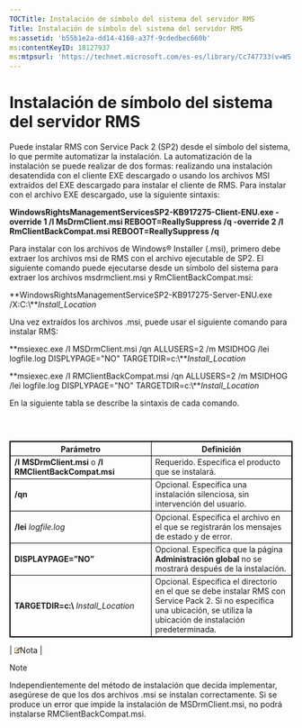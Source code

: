 ```yaml
---
TOCTitle: Instalación de símbolo del sistema del servidor RMS
Title: Instalación de símbolo del sistema del servidor RMS
ms:assetid: 'b55b1e2a-dd14-4168-a37f-9cdedbec660b'
ms:contentKeyID: 18127937
ms:mtpsurl: 'https://technet.microsoft.com/es-es/library/Cc747733(v=WS.10)'
---
```


Instalación de símbolo del sistema del servidor RMS
===================================================

Puede instalar RMS con Service Pack 2 (SP2) desde el símbolo del sistema, lo que permite automatizar la instalación. La automatización de la instalación se puede realizar de dos formas: realizando una instalación desatendida con el cliente EXE descargado o usando los archivos MSI extraídos del EXE descargado para instalar el cliente de RMS. Para instalar con el archivo EXE descargado, use la siguiente sintaxis:

**WindowsRightsManagementServicesSP2-KB917275-Client-ENU.exe -override 1 /I MsDrmClient.msi REBOOT=ReallySuppress /q -override 2 /I RmClientBackCompat.msi REBOOT=ReallySuppress /q**

Para instalar con los archivos de Windows® Installer (.msi), primero debe extraer los archivos msi de RMS con el archivo ejecutable de SP2. El siguiente comando puede ejecutarse desde un símbolo del sistema para extraer los archivos msdrmclient.msi y RmClientBackCompat.msi:

**WindowsRightsManagementServiceSP2-KB917275-Server-ENU.exe /X:C:\\***Install\_Location*

Una vez extraídos los archivos .msi, puede usar el siguiente comando para instalar RMS:

**msiexec.exe /I MSDrmClient.msi /qn ALLUSERS=2 /m MSIDHOG /lei logfile.log DISPLYPAGE="NO" TARGETDIR=c:\\***Install\_Location*

**msiexec.exe /I RMClientBackCompat.msi /qn ALLUSERS=2 /m MSIDHOG /lei logfile.log DISPLYPAGE="NO" TARGETDIR=c:\\***Install\_Location*

En la siguiente tabla se describe la sintaxis de cada comando.

###  

 
<p> </p>
<table style="border:1px solid black;">
<colgroup>
<col width="50%" />
<col width="50%" />
</colgroup>
<thead>
<tr class="header">
<th style="border:1px solid black;" >Parámetro</th>
<th style="border:1px solid black;" >Definición</th>
</tr>
</thead>
<tbody>
<tr class="odd">
<td style="border:1px solid black;"><strong>/I MSDrmClient.msi</strong> o <strong>/I RMClientBackCompat.msi</strong></td>
<td style="border:1px solid black;">Requerido. Especifica el producto que se instalará.</td>
</tr>
<tr class="even">
<td style="border:1px solid black;"><strong>/qn</strong></td>
<td style="border:1px solid black;">Opcional. Especifica una instalación silenciosa, sin intervención del usuario.</td>
</tr>
<tr class="odd">
<td style="border:1px solid black;"><strong>/lei</strong> <em>logfile.log</em></td>
<td style="border:1px solid black;">Opcional. Especifica el archivo en el que se registrarán los mensajes de estado y de error.</td>
</tr>
<tr class="even">
<td style="border:1px solid black;"><strong>DISPLAYPAGE=”NO”</strong></td>
<td style="border:1px solid black;">Opcional. Especifica que la página <strong>Administración global</strong> no se mostrará después de la instalación.</td>
</tr>
<tr class="odd">
<td style="border:1px solid black;"><strong>TARGETDIR=c:\ </strong><em>Install_Location</em></td>
<td style="border:1px solid black;">Opcional. Especifica el directorio en el que se debe instalar RMS con Service Pack 2. Si no especifica una ubicación, se utiliza la ubicación de instalación predeterminada.</td>
</tr>
</tbody>
</table>
  
| ![](images/Cc747733.note(WS.10).gif)Nota                                                                                                                                                                                   |  
> [!NOTE]
> Independientemente del método de instalación que decida implementar, asegúrese de que los dos archivos .msi se instalan correctamente. Si se produce un error que impide la instalación de MSDrmClient.msi, no podrá instalarse RMClientBackCompat.msi.
